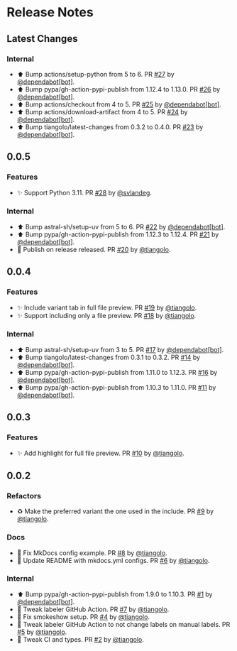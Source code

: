 # Release Notes

## Latest Changes

### Internal

* ⬆ Bump actions/setup-python from 5 to 6. PR [#27](https://github.com/tiangolo/markdown-include-variants/pull/27) by [@dependabot[bot]](https://github.com/apps/dependabot).
* ⬆ Bump pypa/gh-action-pypi-publish from 1.12.4 to 1.13.0. PR [#26](https://github.com/tiangolo/markdown-include-variants/pull/26) by [@dependabot[bot]](https://github.com/apps/dependabot).
* ⬆ Bump actions/checkout from 4 to 5. PR [#25](https://github.com/tiangolo/markdown-include-variants/pull/25) by [@dependabot[bot]](https://github.com/apps/dependabot).
* ⬆ Bump actions/download-artifact from 4 to 5. PR [#24](https://github.com/tiangolo/markdown-include-variants/pull/24) by [@dependabot[bot]](https://github.com/apps/dependabot).
* ⬆ Bump tiangolo/latest-changes from 0.3.2 to 0.4.0. PR [#23](https://github.com/tiangolo/markdown-include-variants/pull/23) by [@dependabot[bot]](https://github.com/apps/dependabot).

## 0.0.5

### Features

* ✨ Support Python 3.11. PR [#28](https://github.com/tiangolo/markdown-include-variants/pull/28) by [@svlandeg](https://github.com/svlandeg).

### Internal

* ⬆ Bump astral-sh/setup-uv from 5 to 6. PR [#22](https://github.com/tiangolo/markdown-include-variants/pull/22) by [@dependabot[bot]](https://github.com/apps/dependabot).
* ⬆ Bump pypa/gh-action-pypi-publish from 1.12.3 to 1.12.4. PR [#21](https://github.com/tiangolo/markdown-include-variants/pull/21) by [@dependabot[bot]](https://github.com/apps/dependabot).
* 👷 Publish on release released. PR [#20](https://github.com/tiangolo/markdown-include-variants/pull/20) by [@tiangolo](https://github.com/tiangolo).

## 0.0.4

### Features

* ✨ Include variant tab in full file preview. PR [#19](https://github.com/tiangolo/markdown-include-variants/pull/19) by [@tiangolo](https://github.com/tiangolo).
* ✨ Support including only a file preview. PR [#18](https://github.com/tiangolo/markdown-include-variants/pull/18) by [@tiangolo](https://github.com/tiangolo).

### Internal

* ⬆ Bump astral-sh/setup-uv from 3 to 5. PR [#17](https://github.com/tiangolo/markdown-include-variants/pull/17) by [@dependabot[bot]](https://github.com/apps/dependabot).
* ⬆ Bump tiangolo/latest-changes from 0.3.1 to 0.3.2. PR [#14](https://github.com/tiangolo/markdown-include-variants/pull/14) by [@dependabot[bot]](https://github.com/apps/dependabot).
* ⬆ Bump pypa/gh-action-pypi-publish from 1.11.0 to 1.12.3. PR [#16](https://github.com/tiangolo/markdown-include-variants/pull/16) by [@dependabot[bot]](https://github.com/apps/dependabot).
* ⬆ Bump pypa/gh-action-pypi-publish from 1.10.3 to 1.11.0. PR [#11](https://github.com/tiangolo/markdown-include-variants/pull/11) by [@dependabot[bot]](https://github.com/apps/dependabot).

## 0.0.3

### Features

* ✨ Add highlight for full file preview. PR [#10](https://github.com/tiangolo/markdown-include-variants/pull/10) by [@tiangolo](https://github.com/tiangolo).

## 0.0.2

### Refactors

* ♻️ Make the preferred variant the one used in the include. PR [#9](https://github.com/tiangolo/markdown-include-variants/pull/9) by [@tiangolo](https://github.com/tiangolo).

### Docs

* 📝 Fix MkDocs config example. PR [#8](https://github.com/tiangolo/markdown-include-variants/pull/8) by [@tiangolo](https://github.com/tiangolo).
* 📝 Update README with mkdocs.yml configs. PR [#6](https://github.com/tiangolo/markdown-include-variants/pull/6) by [@tiangolo](https://github.com/tiangolo).

### Internal

* ⬆ Bump pypa/gh-action-pypi-publish from 1.9.0 to 1.10.3. PR [#1](https://github.com/tiangolo/markdown-include-variants/pull/1) by [@dependabot[bot]](https://github.com/apps/dependabot).
* 👷 Tweak labeler GitHub Action. PR [#7](https://github.com/tiangolo/markdown-include-variants/pull/7) by [@tiangolo](https://github.com/tiangolo).
* 👷 Fix smokeshow setup. PR [#4](https://github.com/tiangolo/markdown-include-variants/pull/4) by [@tiangolo](https://github.com/tiangolo).
* 👷 Tweak labeler GitHub Action to not change labels on manual labels. PR [#5](https://github.com/tiangolo/markdown-include-variants/pull/5) by [@tiangolo](https://github.com/tiangolo).
* 👷 Tweak CI and types. PR [#2](https://github.com/tiangolo/markdown-include-variants/pull/2) by [@tiangolo](https://github.com/tiangolo).
